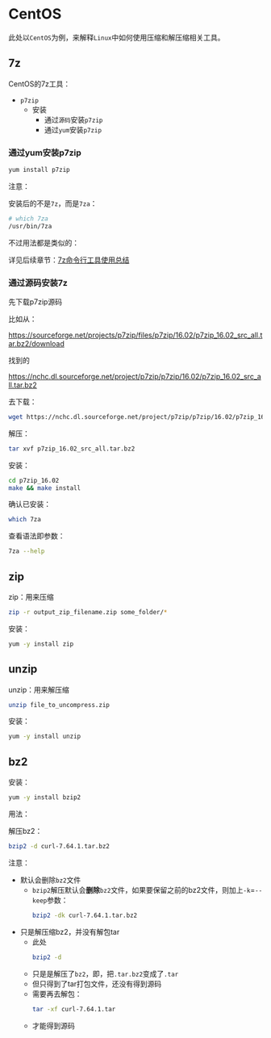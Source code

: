 # CentOS

此处以`CentOS`为例，来解释`Linux`中如何使用压缩和解压缩相关工具。

## 7z

CentOS的7z工具：

* `p7zip`
  * 安装
    * 通过`源码`安装`p7zip`
    * 通过`yum`安装`p7zip`

### 通过yum安装p7zip

```bash
yum install p7zip
```

注意：

安装后的不是`7z`，而是`7za`：

```bash
# which 7za
/usr/bin/7za
```

不过用法都是类似的：

详见后续章节：[7z命令行工具使用总结](../../usage/7z.md)

### 通过源码安装7z

先下载p7zip源码

比如从：

https://sourceforge.net/projects/p7zip/files/p7zip/16.02/p7zip_16.02_src_all.tar.bz2/download

找到的

https://nchc.dl.sourceforge.net/project/p7zip/p7zip/16.02/p7zip_16.02_src_all.tar.bz2

去下载：

```bash
wget https://nchc.dl.sourceforge.net/project/p7zip/p7zip/16.02/p7zip_16.02_src_all.tar.bz2
```

解压：

```bash
tar xvf p7zip_16.02_src_all.tar.bz2
```

安装：

```bash
cd p7zip_16.02
make && make install
```

确认已安装：

```bash
which 7za
```

查看语法即参数：

```bash
7za --help
```

## zip

zip：用来压缩

```bash
zip -r output_zip_filename.zip some_folder/*
```

安装：

```bash
yum -y install zip
```

## unzip

unzip：用来解压缩

```bash
unzip file_to_uncompress.zip
```

安装：

```bash
yum -y install unzip
```

## bz2

安装：

```bash
yum -y install bzip2
```

用法：

解压bz2：

```bash
bzip2 -d curl-7.64.1.tar.bz2
```

注意：

* 默认会删除`bz2`文件
  * `bzip2`解压默认会**删除**`bz2`文件，如果要保留之前的bz2文件，则加上`-k`=`--keep`参数：
    ```bash
    bzip2 -dk curl-7.64.1.tar.bz2
    ```
* 只是解压缩bz2，并没有解包tar
  * 此处
    ```bash
    bzip2 -d
    ```
  * 只是是解压了`bz2`，即，把`.tar.bz2`变成了`.tar`
  * 但只得到了tar打包文件，还没有得到源码
  * 需要再去解包：
    ```bash
    tar -xf curl-7.64.1.tar
    ```
  * 才能得到源码
